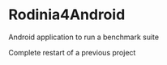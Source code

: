 # Rodinia4Android
Android application to run a benchmark suite

Complete restart of a previous project 



